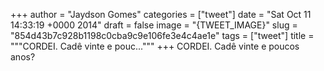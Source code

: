 
+++
author = "Jaydson Gomes"
categories = ["tweet"]
date = "Sat Oct 11 14:33:19 +0000 2014"
draft = false
image = "{TWEET_IMAGE}"
slug = "854d43b7c928b1198c0cba9c9e106fe3e4c4ae1e"
tags = ["tweet"]
title = """CORDEI. Cadê vinte e pouc..."""
+++
CORDEI. Cadê vinte e poucos anos?
